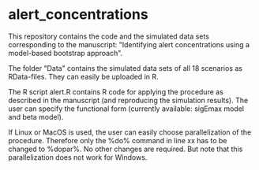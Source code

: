 # alert_concentrations

This repository contains the code and the simulated data sets corresponding to the manuscript: "Identifying alert concentrations using a model-based bootstrap approach".

The folder "Data" contains the simulated data sets of all 18 scenarios as RData-files. They can easily be uploaded in R. 

The R script alert.R contains R code for applying the procedure as described in the manuscript (and reproducing the simulation results). The user can specify the functional form (currently available: sigEmax model and beta model).

If Linux or MacOS is used, the user can easily choose parallelization of the procedure. Therefore only the %do% command in line xx has to be changed to %dopar%. No other changes are required. But note that this parallelization does not work for Windows. 

